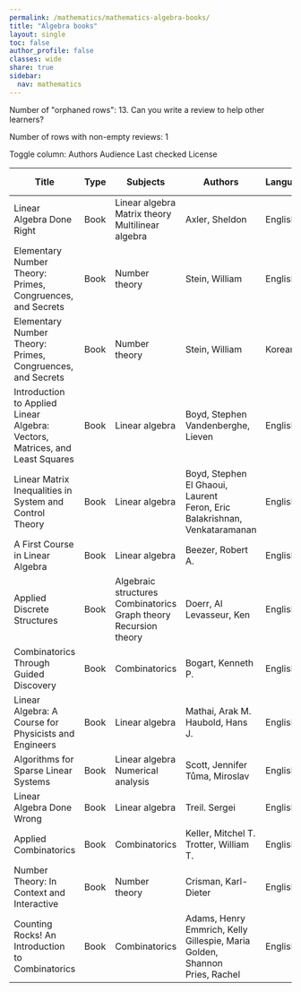 ```yaml
---
permalink: /mathematics/mathematics-algebra-books/
title: "Algebra books"
layout: single
toc: false
author_profile: false
classes: wide
share: true
sidebar:
  nav: mathematics
---
```


Number of "orphaned rows": 13. Can you write a review to help other learners?

Number of rows with non-empty reviews: 1

<div class="table_cols_toggles">
Toggle column: <a class="toggle-vis btn btn--danger" data-column="3">Authors</a> <a class="toggle-vis btn btn--danger" data-column="5">Audience</a> <a class="toggle-vis btn btn--danger" data-column="8">Last checked</a> <a class="toggle-vis btn btn--danger" data-column="9">License</a>
</div>
<table class="display" style="width:100%">
<thead>
<tr>
    <th>Title</th>
    <th>Type</th>
    <th>Subjects</th>
    <th>Authors</th>
    <th>Language</th>
    <th>Audience</th>
    <th>Reviews</th>
    <th>URLs</th>
    <th>Last checked</th>
    <th>License</th>
</tr>
</thead>
<tbody>
<tr>
    <td>Linear Algebra Done Right</td>
    <td>Book</td>
    <td>Linear algebra<br>Matrix theory<br>Multilinear algebra</td>
    <td>Axler, Sheldon</td>
    <td>English</td>
    <td>Undergrad</td>
    <td><a href="https://cfknow.github.io/review/Linear-Algebra-Done-Right/" target="_blank">2023-11</a></td>
    <td><a href="https://link.springer.com/content/pdf/10.1007/978-3-031-41026-0.pdf" target="_blank">PDF</a><br><a href="https://linear.axler.net/" target="_blank">Site</a><br><a href="https://link.springer.com/book/10.1007/978-3-031-41026-0" target="_blank">Site</a></td>
    <td>2023-11-06</td>
    <td>CC BY-NC 4.0 DEED</td>
</tr>
<tr>
    <td>Elementary Number Theory: Primes, Congruences, and Secrets</td>
    <td>Book</td>
    <td>Number theory</td>
    <td>Stein, William</td>
    <td>English</td>
    <td>Undergrad</td>
    <td></td>
    <td><a href="https://wstein.org/ent/ent.pdf" target="_blank">PDF</a><br><a href="https://github.com/williamstein/ent" target="_blank">Res</a><br><a href="https://wstein.org/ent/" target="_blank">Site</a></td>
    <td>2023-11-11</td>
    <td></td>
</tr>
<tr>
    <td>Elementary Number Theory: Primes, Congruences, and Secrets</td>
    <td>Book</td>
    <td>Number theory</td>
    <td>Stein, William</td>
    <td>Korean</td>
    <td>Undergrad</td>
    <td></td>
    <td><a href="https://wstein.org/ent/ent_ko.pdf" target="_blank">PDF</a><br><a href="https://wstein.org/ent/" target="_blank">Site</a></td>
    <td>2023-11-11</td>
    <td></td>
</tr>
<tr>
    <td>Introduction to Applied Linear Algebra: Vectors, Matrices, and Least Squares</td>
    <td>Book</td>
    <td>Linear algebra</td>
    <td>Boyd, Stephen<br>Vandenberghe, Lieven </td>
    <td>English</td>
    <td>Undergrad</td>
    <td></td>
    <td><a href="https://web.stanford.edu/~boyd/vmls/vmls.pdf" target="_blank">PDF</a><br><a href="https://www.youtube.com/playlist?list=PLoROMvodv4rMz-WbFQtNUsUElIh2cPmN9" target="_blank">Videos</a><br><a href="https://web.stanford.edu/~boyd/vmls/" target="_blank">Site</a></td>
    <td>2023-11-26</td>
    <td></td>
</tr>
<tr>
    <td>Linear Matrix Inequalities in System and Control Theory</td>
    <td>Book</td>
    <td>Linear algebra</td>
    <td>Boyd, Stephen<br>El Ghaoui, Laurent<br>Feron, Eric<br>Balakrishnan, Venkataramanan</td>
    <td>English</td>
    <td>Undergrad</td>
    <td></td>
    <td><a href="https://web.stanford.edu/~boyd/lmibook/lmibook.pdf" target="_blank">PDF</a><br><a href="https://web.stanford.edu/~boyd/lmibook/" target="_blank">Site</a></td>
    <td>2023-11-26</td>
    <td></td>
</tr>
<tr>
    <td>A First Course in Linear Algebra</td>
    <td>Book</td>
    <td>Linear algebra</td>
    <td>Beezer, Robert A. </td>
    <td>English</td>
    <td>Undergrad</td>
    <td></td>
    <td><a href="http://linear.pugetsound.edu/download/fcla-3.50-print.pdf" target="_blank">PDF</a><br><a href="http://linear.pugetsound.edu/html/fcla.html" target="_blank">Web</a><br><a href="http://linear.pugetsound.edu/" target="_blank">Site</a></td>
    <td>2023-12-09</td>
    <td>GNU Free Documentation License</td>
</tr>
<tr>
    <td>Applied Discrete Structures</td>
    <td>Book</td>
    <td>Algebraic structures<br>Combinatorics<br>Graph theory<br>Recursion theory</td>
    <td>Doerr, Al<br>Levasseur, Ken</td>
    <td>English</td>
    <td>Undergrad</td>
    <td></td>
    <td><a href="http://discretemath.org/ads-latex/ads.pdf" target="_blank">PDF</a><br><a href="https://discretemath.org/ads/index-ads.html" target="_blank">Web</a><br><a href="https://github.com/klevasseur/ads" target="_blank">Sources</a><br><a href="https://discretemath.org/" target="_blank">Site</a></td>
    <td>2023-12-09</td>
    <td>CC BY-NC-SA 3.0 DEED</td>
</tr>
<tr>
    <td>Combinatorics Through Guided Discovery</td>
    <td>Book</td>
    <td>Combinatorics</td>
    <td>Bogart, Kenneth P.</td>
    <td>English</td>
    <td>Undergrad</td>
    <td></td>
    <td><a href="https://bogart.openmathbooks.org/pdf/ctgd.pdf" target="_blank">PDF</a><br><a href="https://bogart.openmathbooks.org/ctgd/ctgd.html" target="_blank">Web</a><br><a href="https://math.dartmouth.edu/news-resources/electronic/kpbogart/" target="_blank">Site</a></td>
    <td>2023-12-09</td>
    <td>GNU Free Documentation License</td>
</tr>
<tr>
    <td>Linear Algebra: A Course for Physicists and Engineers</td>
    <td>Book</td>
    <td>Linear algebra</td>
    <td>Mathai, Arak M.<br>Haubold, Hans J.</td>
    <td>English</td>
    <td>Undergrad</td>
    <td></td>
    <td><a href="https://www.degruyter.com/document/doi/10.1515/9783110562507/pdf" target="_blank">PDF</a><br><a href="https://www.degruyter.com/document/doi/10.1515/9783110562507/epub" target="_blank">EPUB</a><br><a href="https://www.degruyter.com/document/doi/10.1515/9783110562507/html" target="_blank">Site</a></td>
    <td>2023-12-11</td>
    <td>CC BY-NC-ND 4.0 DEED</td>
</tr>
<tr>
    <td>Algorithms for Sparse Linear Systems</td>
    <td>Book</td>
    <td>Linear algebra<br>Numerical analysis</td>
    <td>Scott, Jennifer<br>Tůma, Miroslav</td>
    <td>English</td>
    <td>Undergrad</td>
    <td></td>
    <td><a href="https://link.springer.com/content/pdf/10.1007/978-3-031-25820-6.pdf" target="_blank">PDF</a><br><a href="https://link.springer.com/download/epub/10.1007/978-3-031-25820-6.epub" target="_blank">EPUB</a><br><a href="https://link.springer.com/book/10.1007/978-3-031-25820-6" target="_blank">Site</a></td>
    <td>2023-12-22</td>
    <td>CC BY 4.0 DEED</td>
</tr>
<tr>
    <td>Linear Algebra Done Wrong</td>
    <td>Book</td>
    <td>Linear algebra</td>
    <td>Treil. Sergei</td>
    <td>English</td>
    <td>Undergrad</td>
    <td></td>
    <td><a href="https://www.math.brown.edu/~treil/papers/LADW/LADW_2021_01-11.pdf" target="_blank">PDF</a><br><a href="https://sites.google.com/a/brown.edu/sergei-treil-homepage/linear-algebra-done-wrong" target="_blank">Site</a></td>
    <td>2023-12-22</td>
    <td>CC BY-NC-ND 3.0 DEED</td>
</tr>
<tr>
    <td>Applied Combinatorics</td>
    <td>Book</td>
    <td>Combinatorics</td>
    <td>Keller, Mitchel T.<br>Trotter, William T.</td>
    <td>English</td>
    <td>Undergrad</td>
    <td></td>
    <td><a href="https://www.appliedcombinatorics.org/book/app-comb.html" target="_blank">Web</a><br><a href="https://www.appliedcombinatorics.org/appcomb/" target="_blank">Site</a></td>
    <td>2023-12-22</td>
    <td>CC BY-SA 4.0 DEED</td>
</tr>
<tr>
    <td>Number Theory: In Context and Interactive</td>
    <td>Book</td>
    <td>Number theory</td>
    <td>Crisman, Karl-Dieter </td>
    <td>English</td>
    <td>Undergrad</td>
    <td></td>
    <td><a href="https://math.gordon.edu/ntic/ntic/frontmatter-1.html" target="_blank">Web</a><br><a href="https://math.gordon.edu/ntic/" target="_blank">Site</a></td>
    <td>2023-12-22</td>
    <td>CC BY-ND 4.0 DEED</td>
</tr>
<tr>
    <td>Counting Rocks! An Introduction to Combinatorics</td>
    <td>Book</td>
    <td>Combinatorics</td>
    <td> Adams, Henry<br>Emmrich, Kelly<br>Gillespie, Maria<br>Golden, Shannon<br>Pries, Rachel</td>
    <td>English</td>
    <td>Undergrad</td>
    <td></td>
    <td><a href="https://www.mathematicalgemstones.com/maria/OER/CountingRocks-Nov2023.pdf" target="_blank">PDF</a><br><a href="https://www.youtube.com/playlist?list=PL5J6K3znOvOmzBUoxlk-W0N4j7L1Y9yfW" target="_blank">Videos</a><br><a href="https://www.mathematicalgemstones.com/maria/OER.php" target="_blank">Site</a></td>
    <td>2023-12-22</td>
    <td>CC BY 4.0 DEED</td>
</tr>
<tfoot>
<tr>
    <td></td>
    <td></td>
    <td></td>
    <td></td>
    <td></td>
    <td></td>
    <td></td>
    <td></td>
    <td></td>
    <td></td>
</tr>
</tfoot>
